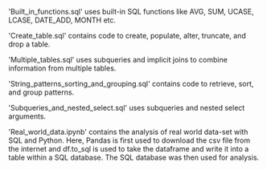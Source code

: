 'Built_in_functions.sql' uses built-in SQL functions like AVG, SUM, UCASE, LCASE, DATE_ADD, MONTH etc.

'Create_table.sql' contains code to create, populate, alter, truncate, and drop a table.

'Multiple_tables.sql' uses subqueries and implicit joins to combine information from multiple tables.

'String_patterns_sorting_and_grouping.sql' contains code to retrieve, sort, and group patterns.

'Subqueries_and_nested_select.sql' uses subqueries and nested select arguments.

'Real_world_data.ipynb' contains the analysis of real world data-set with SQL and Python. Here, Pandas is first used to download the csv file from the internet and df.to_sql is used to take the dataframe and write it into a table within a SQL database. The SQL database was then used for analysis.


